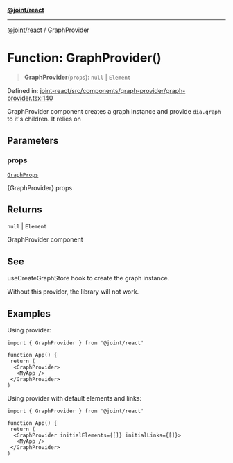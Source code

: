 [**@joint/react**](../README.md)

***

[@joint/react](../README.md) / GraphProvider

# Function: GraphProvider()

> **GraphProvider**(`props`): `null` \| `Element`

Defined in: [joint-react/src/components/graph-provider/graph-provider.tsx:140](https://github.com/samuelgja/joint/blob/main/packages/joint-react/src/components/graph-provider/graph-provider.tsx#L140)

GraphProvider component creates a graph instance and provide `dia.graph` to it's children.
It relies on

## Parameters

### props

[`GraphProps`](../interfaces/GraphProps.md)

{GraphProvider} props

## Returns

`null` \| `Element`

GraphProvider component

## See

useCreateGraphStore hook to create the graph instance.

Without this provider, the library will not work.

## Examples

Using provider:
```tsx
import { GraphProvider } from '@joint/react'

function App() {
 return (
  <GraphProvider>
   <MyApp />
 </GraphProvider>
)
```

Using provider with default elements and links:
```tsx
import { GraphProvider } from '@joint/react'

function App() {
 return (
  <GraphProvider initialElements={[]} initialLinks={[]}>
   <MyApp />
 </GraphProvider>
)
```
